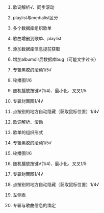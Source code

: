 
1. 歌词解析√、同步滚动

2. playlist与medialist区分

3. 多个数据库组织歌单

4. 歌曲增删到歌单、playlist

5. 添加数据库信息提前获取

6. 增加albumdir后数据库bug（可能文字过长）



7. 专辑黑胶的滚动1/5√

8. 轮播图1/6

9. 随机播放按键√(1/4)、最小化、叉叉1/5

10. 专辑封面图1/4√

11. 点按别的地方自动隐藏（获取鼠标位置）1/4√

1. 歌词解析、滚动
2. 歌单的组织形式
3. 专辑黑胶的滚动1/5√
4. 轮播图1/6
5. 随机播放按键√(1/4)、最小化、叉叉1/5
6. 专辑封面图1/4√
7. 点按别的地方自动隐藏（获取鼠标位置）1/4√
8. 左侧表
9. 专辑与歌曲信息的绑定
